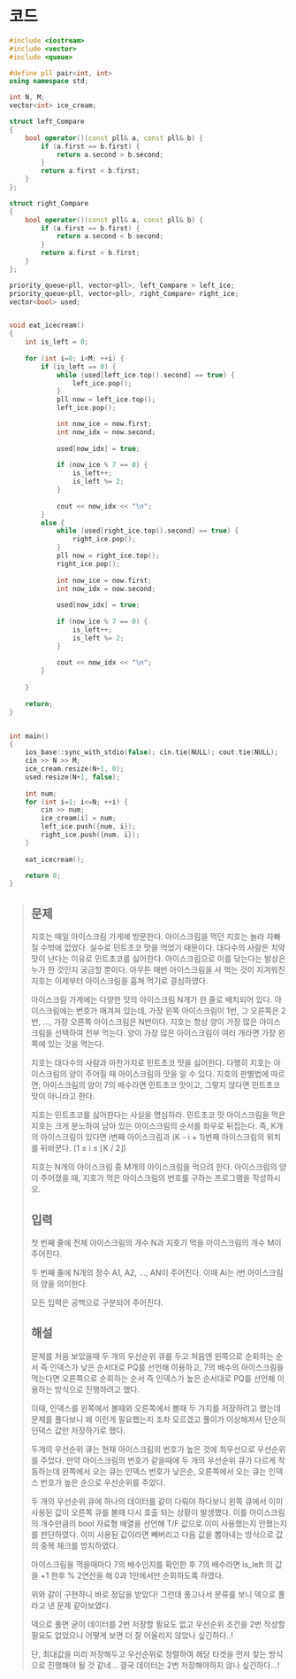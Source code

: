 # 코드

```c++
#include <iostream>
#include <vector>
#include <queue>

#define pll pair<int, int>
using namespace std;

int N, M;
vector<int> ice_cream;

struct left_Compare
{
    bool operator()(const pll& a, const pll& b) {
        if (a.first == b.first) {
            return a.second > b.second;
        }
        return a.first < b.first;
    }
};

struct right_Compare
{
    bool operator()(const pll& a, const pll& b) {
        if (a.first == b.first) {
            return a.second < b.second;
        }
        return a.first < b.first;
    }
};

priority_queue<pll, vector<pll>, left_Compare > left_ice;
priority_queue<pll, vector<pll>, right_Compare> right_ice;
vector<bool> used;


void eat_icecream()
{
    int is_left = 0;
    
    for (int i=0; i<M; ++i) {
        if (is_left == 0) {
            while (used[left_ice.top().second] == true) {
                left_ice.pop();
            }
            pll now = left_ice.top();
            left_ice.pop();

            int now_ice = now.first;
            int now_idx = now.second;
            
            used[now_idx] = true;
            
            if (now_ice % 7 == 0) {
                is_left++;
                is_left %= 2;
            }
            
            cout << now_idx << "\n";
        }
        else {
            while (used[right_ice.top().second] == true) {
                right_ice.pop();
            }
            pll now = right_ice.top();
            right_ice.pop();
            
            int now_ice = now.first;
            int now_idx = now.second;
            
            used[now_idx] = true;
            
            if (now_ice % 7 == 0) {
                is_left++;
                is_left %= 2;
            }
            
            cout << now_idx << "\n";
        }
        
    }
    
    return;
}


int main()
{
    ios_base::sync_with_stdio(false); cin.tie(NULL); cout.tie(NULL);
    cin >> N >> M;
    ice_cream.resize(N+1, 0);
    used.resize(N+1, false);
    
    int num;
    for (int i=1; i<=N; ++i) {
        cin >> num;
        ice_cream[i] = num;
        left_ice.push({num, i});
        right_ice.push({num, i});
    }
    
    eat_icecream();

    return 0;
}

```



> ## 문제
>
> 지호는 매일 아이스크림 가게에 방문한다. 아이스크림을 먹던 지호는 놀라 자빠질 수밖에 없었다. 실수로 민트초코 맛을 먹었기 때문이다. 대다수의 사람은 치약 맛이 난다는 이유로 민트초코를 싫어한다. 아이스크림으로 이를 닦는다는 발상은 누가 한 것인지 궁금할 뿐이다. 아무튼 매번 아이스크림을 사 먹는 것이 지겨워진 지호는 이제부터 아이스크림을 훔쳐 먹기로 결심하였다.
>
> 아이스크림 가게에는 다양한 맛의 아이스크림 N개가 한 줄로 배치되어 있다. 아이스크림에는 번호가 매겨져 있는데, 가장 왼쪽 아이스크림이 1번, 그 오른쪽은 2번, ..., 가장 오른쪽 아이스크림은 N번이다. 지호는 항상 양이 가장 많은 아이스크림을 선택하여 전부 먹는다. 양이 가장 많은 아이스크림이 여러 개라면 가장 왼쪽에 있는 것을 먹는다.
>
> 지호는 대다수의 사람과 마찬가지로 민트초코 맛을 싫어한다. 다행히 지호는 아이스크림의 양이 주어질 때 아이스크림의 맛을 알 수 있다. 지호의 판별법에 따르면, 아이스크림의 양이 7의 배수라면 민트초코 맛이고, 그렇지 않다면 민트초코 맛이 아니라고 한다.
>
> 지호는 민트초코를 싫어한다는 사실을 명심하라. 민트초코 맛 아이스크림을 먹은 지호는 크게 분노하여 남아 있는 아이스크림의 순서를 좌우로 뒤집는다. 즉, K개의 아이스크림이 있다면 i번째 아이스크림과 (K - i + 1)번째 아이스크림의 위치를 뒤바꾼다. (1 ≤ i ≤ ⌊K / 2⌋)
>
> 지호는 N개의 아이스크림 중 M개의 아이스크림을 먹으려 한다. 아이스크림의 양이 주어졌을 때, 지호가 먹은 아이스크림의 번호를 구하는 프로그램을 작성하시오.
> 
> ## 입력
> 
> 첫 번째 줄에 전체 아이스크림의 개수 N과 지호가 먹을 아이스크림의 개수 M이 주어진다.
> 
> 두 번째 줄에 N개의 정수 A1, A2, ..., AN이 주어진다. 이때 Ai는 i번 아이스크림의 양을 의미한다.
>
> 모든 입력은 공백으로 구분되어 주어진다.
>
> ## 해설
>
> 문제를 처음 보았을때 두 개의 우선순위 큐를 두고 처음엔 왼쪽으로 순회하는 순서 즉 인덱스가 낮은 순서대로 PQ를 선언해 이용하고, 7의 배수의 아이스크림을 먹는다면 오른쪽으로 순회하는 순서 즉 인덱스가 높은 순서대로 PQ를 선언해 이용하는 방식으로 진행하려고 했다.
>
> 이때, 인덱스를 왼쪽에서 볼때와 오른쪽에서 볼때 두 가지를 저장하려고 했는데 문제를 풀다보니 왜 이런게 필요했는지 조차 모르겠고 풀이가 이상해져서 단순히 인덱스 값만 저장하기로 했다.
>
> 두개의 우선순위 큐는 현재 아이스크림의 번호가 높은 것에 최우선으로 우선순위를 주었다. 만약 아이스크림의 번호가 같을때에 두 개의 우선순위 큐가 다르게 작동하는데 왼쪽에서 오는 큐는 인덱스 번호가 낮은순, 오른쪽에서 오는 큐는 인덱스 번호가 높은 순으로 우선순위를 주었다.
>
> 두 개의 우선순위 큐에 하나의 데이터를 같이 다뤄야 하다보니 왼쪽 큐에서 이미 사용된 값이 오른쪽 큐를 볼때 다시 호출 되는 상황이 발생했다. 이를 아이스크림의 개수만큼의 bool 자료형 배열을 선언해 T/F 값으로 이미 사용했는지 안했는지를 판단하였다. 이미 사용된 값이라면 빼버리고 다음 값을 뽑아내는 방식으로 값의 중복 체크를 방지하였다.
>
> 아이스크림을 먹을때마다 7의 배수인지를 확인한 후 7의 배수라면 is_left 의 값을 +1 한후 % 2연산을 해 0과 1안에서만 순회하도록 하였다.
>
> 위와 같이 구현하니 바로 정답을 받았다! 그런데 풀고나서 분류를 보니 덱으로 풀라고 낸 문제 같아보였다.
>
> 덱으로 풀면 굳이 데이터를 2번 저장할 필요도 없고 우선순위 조건을 2번 작성할 필요도 없었으니 어떻게 보면 더 잘 어울리지 않았나 싶긴하다..!
>
> 단, 최대값을 미리 저장해두고 우선순위로 정렬하여 해당 타겟을 먼저 찾는 방식으로 진행해야 될 것 같네... 결국 데이터는 2번 저장해야하지 않나 싶긴하다...!
